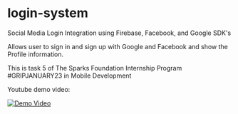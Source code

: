 # login-system
Social Media Login Integration using Firebase, Facebook, and Google SDK's

Allows user to sign in and sign up with Google and Facebook and show the Profile information.

This is task 5 of The Sparks Foundation Internship Program #GRIPJANUARY23 in Mobile Development

Youtube demo video:

[![Demo Video](https://img.youtube.com/vi/81qvFfDLOuA/0.jpg)](https://youtu.be/81qvFfDLOuA)
